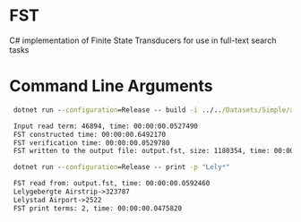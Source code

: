 # FST
C# implementation of Finite State Transducers for use in full-text search tasks

# Command Line Arguments

   ```bat
    dotnet run --configuration=Release -- build -i ../../Datasets/Simple/airports.txt -f Compressed
   ```

   ```txt
    Input read term: 46894, time: 00:00:00.0527490
    FST constructed time: 00:00:00.6492170
    FST verification time: 00:00:00.0529780
    FST written to the output file: output.fst, size: 1180354, time: 00:00:00.0250810
   ```

   ```bat
    dotnet run --configuration=Release -- print -p "Lely*"
   ```

   ```txt
    FST read from: output.fst, time: 00:00:00.0592460
    Lelygebergte Airstrip->323787
    Lelystad Airport->2522
    FST print terms: 2, time: 00:00:00.0475820
   ```

